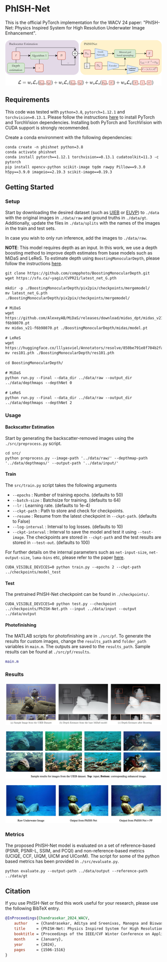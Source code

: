 # PhISH-Net

This is the official PyTorch implementation for the WACV 24 paper: "PhISH-Net: Physics Inspired System for High Resolution Underwater Image
Enhancement".

![PhISHNet](./assets/PhISHNet.png)

## Requirements

This code was tested with `python=3.8`, `pytorch=1.12.1` and `torchvision=0.13.1`. Please follow the instructions [here](https://pytorch.org/get-started/locally/) to install PyTorch and TorchVision dependencies. Installing both PyTorch and TorchVision with CUDA support is strongly recommended.

Create a conda environment with the following dependencies:
```
conda create -n phishnet python=3.8
conda activate phishnet
conda install pytorch==1.12.1 torchvision==0.13.1 cudatoolkit=11.3 -c pytorch
pip install opencv-python scikit-image tqdm rawpy Pillow==9.3.0 h5py==3.9.0 imageio==2.19.3 scikit-image==0.19.3
```

## Getting Started

### Setup ###

Start by downloading the desired dataset (such as [UIEB](https://li-chongyi.github.io/proj_benchmark.html) or [EUVP](https://irvlab.cs.umn.edu/resources/euvp-dataset)) to `./data` with the original images in `./data/raw` and ground truths in `./data/gt`. Additionally, update the files in `./data/splits` with the names of the images in the train and test sets.

In case you wish to only run inference, add the images to `./data/raw`.

**NOTE**: This model requires depth as an input. In this work, we use a depth boosting method to improve depth estimates from base models such as MiDaS and LeReS. To estimate depth using `BoostingMonocularDepth`, please follow the instructions [here](https://github.com/compphoto/BoostingMonocularDepth?tab=readme-ov-file#setup).

```
git clone https://github.com/compphoto/BoostingMonocularDepth.git
wget https://sfu.ca/~yagiz/CVPR21/latest_net_G.pth

mkdir -p ./BoostingMonocularDepth/pix2pix/checkpoints/mergemodel/
mv latest_net_G.pth ./BoostingMonocularDepth/pix2pix/checkpoints/mergemodel/

# MiDaS
wget https://github.com/AlexeyAB/MiDaS/releases/download/midas_dpt/midas_v21-f6b98070.pt
mv midas_v21-f6b98070.pt ./BoostingMonocularDepth/midas/model.pt

# LeReS
wget https://huggingface.co/lllyasviel/Annotators/resolve/850be791e8f704b2fa2e55ec9cc33a6ae3e28832/res101.pth
mv res101.pth ./BoostingMonocularDepth/res101.pth

cd BoostingMonocularDepth/

# MiDaS
python run.py --Final --data_dir ../data/raw --output_dir ../data/depthmaps --depthNet 0

# LeReS
python run.py --Final --data_dir ../data/raw --output_dir ../data/depthmaps --depthNet 2
```

### Usage ###

#### Backscatter Estimation ####

Start by generating the backscatter-removed images using the `./src/preprocess.py` script.

```
cd src/
python preprocess.py --image-path '../data/raw/' --depthmap-path '../data/depthmaps/' --output-path '../data/input/'
```

#### Train ####

The `src/train.py` script takes the following arguments
* `--epochs` : Number of training epochs. (defaults to 50)
* `--batch-size` : Batchsize for training. (defaults to 64)
* `--lr` : Learning rate. (defaults to 1e-4)
* ``--ckpt-path`` : Path to store and check for checkpoints.
* ``--resume`` : Resume from the latest checkpoint in `--ckpt-path`. (defaults to False)
* `--log-interval` : Interval to log losses. (defaults to 10)
* `--ckpt-interval` : Interval to save the model and test it using `--test-image`. The checkpoints are stored in `--ckpt-path` and the test results are stored in `--test-out`. (defaults to 100)

For further details on the internal parameters such as `net-input-size`, `net-output-size`, `luma-bins` etc, please refer to the paper [here](https://openaccess.thecvf.com/content/WACV2024/html/Chandrasekar_PhISH-Net_Physics_Inspired_System_for_High_Resolution_Underwater_Image_Enhancement_WACV_2024_paper.html).

```
CUDA_VISIBLE_DEVICES=0 python train.py --epochs 2 --ckpt-path ../checkpoints/model_test
```

#### Test ####

The pretrained PhISH-Net checkpoint can be found in `./checkpoints/`.

```
CUDA_VISIBLE_DEVICES=0 python test.py --checkpoint ../checkpoints/PhISH-Net.pth --input ../data/input --output ../data/output
```

#### Photofinishing ####

The MATLAB scripts for photofinishing are in `./src/pf`. To generate the results for custom images, change the `results_path` and `folder_path` variables in `main.m`. The outputs are saved to the `results_path`. Sample results can be found at `./src/pf/results`.

```Matlab
main.m
```

### Results ###

![Results_Depth](./assets/Results_Depth.png)

![Results_UIEB](./assets/Results_UIEB.png)

![Results_PF](./assets/Results_PF.png)

### Metrics ###

The proposed PhISH-Net model is evaluated on a set of reference-based (PSNR, PSNR-L, SSIM, and PCQI) and non-reference-based metrics (UCIQE, CCF, UIQM, UICM and UIConM). The script for some of the python based metrics has been provided in `./src/evaluate.py`.

```
python evaluate.py --output-path ../data/output --reference-path ../data/gt
```

## Citation

If you use PhISH-Net or find this work useful for your research, please use the following BibTeX entry.
```bibtex
@InProceedings{Chandrasekar_2024_WACV,
    author    = {Chandrasekar, Aditya and Sreenivas, Manogna and Biswas, Soma},
    title     = {PhISH-Net: Physics Inspired System for High Resolution Underwater Image Enhancement},
    booktitle = {Proceedings of the IEEE/CVF Winter Conference on Applications of Computer Vision (WACV)},
    month     = {January},
    year      = {2024},
    pages     = {1506-1516}
}
```
